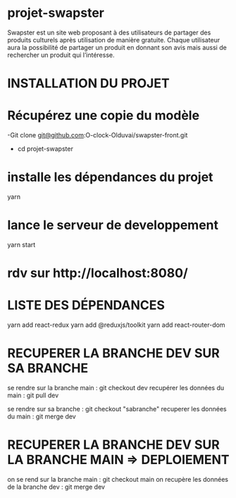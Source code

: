 # projet-swapster

Swapster est un site web proposant à des utilisateurs de partager des produits culturels après utilisation de manière gratuite.
Chaque utilisateur aura la possibilité de partager un produit en donnant son avis mais aussi de rechercher un produit qui l’intéresse.

# INSTALLATION DU PROJET

# Récupérez une copie du modèle
-Git clone git@github.com:O-clock-Olduvai/swapster-front.git
- cd projet-swapster

# installe les dépendances du projet
yarn 

# lance le serveur de developpement
yarn start 

# rdv sur http://localhost:8080/

# LISTE DES DÉPENDANCES 

yarn add react-redux
yarn add @reduxjs/toolkit
yarn add react-router-dom

# RECUPERER LA BRANCHE DEV SUR SA BRANCHE

se rendre sur la branche main : git checkout dev
recupérer les données du main : git pull dev

se rendre sur sa branche : git checkout "sabranche"
recuperer les données du main : git merge dev

# RECUPERER LA BRANCHE DEV SUR LA BRANCHE MAIN => DEPLOIEMENT 

on se rend sur la branche main : git checkout main 
on recupère les données de la branche dev : git merge dev

